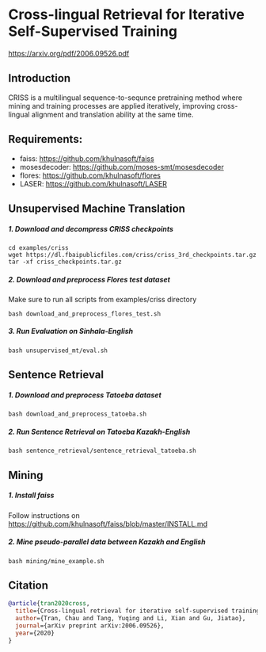 # Cross-lingual Retrieval for Iterative Self-Supervised Training

https://arxiv.org/pdf/2006.09526.pdf

## Introduction

CRISS is a multilingual sequence-to-sequnce pretraining method where mining and training processes are applied iteratively, improving cross-lingual alignment and translation ability at the same time.

## Requirements:

* faiss: https://github.com/khulnasoft/faiss
* mosesdecoder: https://github.com/moses-smt/mosesdecoder
* flores: https://github.com/khulnasoft/flores
* LASER: https://github.com/khulnasoft/LASER

## Unsupervised Machine Translation
##### 1. Download and decompress CRISS checkpoints
```
cd examples/criss
wget https://dl.fbaipublicfiles.com/criss/criss_3rd_checkpoints.tar.gz
tar -xf criss_checkpoints.tar.gz
```
##### 2. Download and preprocess Flores test dataset
Make sure to run all scripts from examples/criss directory
```
bash download_and_preprocess_flores_test.sh
```

##### 3. Run Evaluation on Sinhala-English
```
bash unsupervised_mt/eval.sh
```

## Sentence Retrieval
##### 1. Download and preprocess Tatoeba dataset
```
bash download_and_preprocess_tatoeba.sh
```

##### 2. Run Sentence Retrieval on Tatoeba Kazakh-English
```
bash sentence_retrieval/sentence_retrieval_tatoeba.sh
```

## Mining
##### 1. Install faiss
Follow instructions on https://github.com/khulnasoft/faiss/blob/master/INSTALL.md
##### 2. Mine pseudo-parallel data between Kazakh and English
```
bash mining/mine_example.sh
```

## Citation
```bibtex
@article{tran2020cross,
  title={Cross-lingual retrieval for iterative self-supervised training},
  author={Tran, Chau and Tang, Yuqing and Li, Xian and Gu, Jiatao},
  journal={arXiv preprint arXiv:2006.09526},
  year={2020}
}
```

